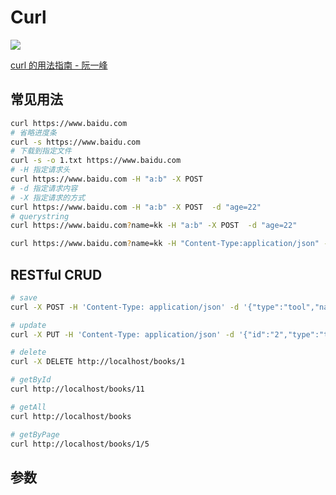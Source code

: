 # Curl

![](https://www.wangbase.com/blogimg/asset/201909/bg2019090501.jpg)

[curl 的用法指南 - 阮一峰](https://www.ruanyifeng.com/blog/2019/09/curl-reference.html)

## 常见用法

```bash
curl https://www.baidu.com
# 省略进度条
curl -s https://www.baidu.com
# 下载到指定文件
curl -s -o 1.txt https://www.baidu.com
# -H 指定请求头
curl https://www.baidu.com -H "a:b" -X POST 
# -d 指定请求内容
# -X 指定请求的方式
curl https://www.baidu.com -H "a:b" -X POST  -d "age=22"
# querystring
curl https://www.baidu.com?name=kk -H "a:b" -X POST  -d "age=22"

curl https://www.baidu.com?name=kk -H "Content-Type:application/json" -X POST  -d "{\"age\":\"24\"}"
```

## RESTful CRUD

```bash
# save
curl -X POST -H 'Content-Type: application/json' -d '{"type":"tool","name":"curl","description":"web_req"}' localhost/books

# update
curl -X PUT -H 'Content-Type: application/json' -d '{"id":"2","type":"tool","name":"idea","description":"java ide"}' localhost/books

# delete
curl -X DELETE http://localhost/books/1

# getById
curl http://localhost/books/11

# getAll
curl http://localhost/books

# getByPage
curl http://localhost/books/1/5
```

## 参数

